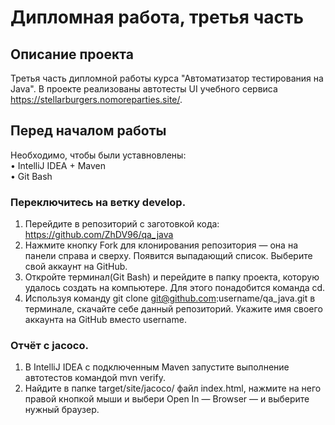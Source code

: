 Дипломная работа, третья часть 
====
## Описание проекта
Третья часть дипломной работы курса "Автоматизатор тестирования на Java". В проекте реализованы автотесты UI учебного сервиса https://stellarburgers.nomoreparties.site/.

## Перед началом работы
Необходимо, чтобы были уставновлены:  
•	IntelliJ IDEA + Maven     
•	Git Bash  
### Переключитесь на ветку develop.
1.	Перейдите в репозиторий с заготовкой кода: https://github.com/ZhDV96/qa_java
2.	Нажмите кнопку Fork для клонирования репозитория — она на панели справа и сверху. Появится выпадающий список. Выберите свой аккаунт на GitHub.
3.	Откройте терминал(Git Bash) и перейдите в папку проекта, которую удалось создать на компьютере. Для этого понадобится команда cd.
4.	Используя команду git clone git@github.com:username/qa_java.git в терминале, скачайте себе данный репозиторий. Укажите имя своего аккаунта на GitHub вместо username.
### Отчёт с jacoco.
1.	В IntelliJ IDEA с подключенным Maven запустите выполнение автотестов командой mvn verify.
2.	Найдите в папке target/site/jacoco/ файл index.html, нажмите на него правой кнопкой мыши и выбери Open In — Browser — и выберите нужный браузер.
